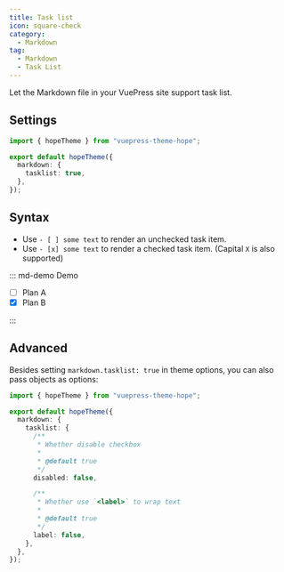 ```yaml
---
title: Task list
icon: square-check
category:
  - Markdown
tag:
  - Markdown
  - Task List
---
```


Let the Markdown file in your VuePress site support task list.

<!-- more -->

## Settings

```ts twoslash {5} title=".vuepress/theme.ts"
import { hopeTheme } from "vuepress-theme-hope";

export default hopeTheme({
  markdown: {
    tasklist: true,
  },
});
```

## Syntax

- Use `- [ ] some text` to render an unchecked task item.
- Use `- [x] some text` to render a checked task item. (Capital `X` is also supported)

::: md-demo Demo

- [ ] Plan A
- [x] Plan B

:::

## Advanced

Besides setting `markdown.tasklist: true` in theme options, you can also pass objects as options:

```ts twoslash {5-19} title=".vuepress/theme.ts"
import { hopeTheme } from "vuepress-theme-hope";

export default hopeTheme({
  markdown: {
    tasklist: {
      /**
       * Whether disable checkbox
       *
       * @default true
       */
      disabled: false,

      /**
       * Whether use `<label>` to wrap text
       *
       * @default true
       */
      label: false,
    },
  },
});
```
